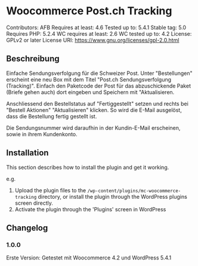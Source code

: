 # Woocommerce Post.ch Tracking #
Contributors: AFB
Requires at least: 4.6
Tested up to: 5.4.1
Stable tag: 5.0
Requires PHP: 5.2.4
WC requires at least: 2.6
WC tested up to: 4.2
License: GPLv2 or later
License URI: https://www.gnu.org/licenses/gpl-2.0.html

## Beschreibung ##

Einfache Sendungsverfolgung für die Schweizer Post. Unter "Bestellungen" erscheint eine neu Box mit dem Titel "Post.ch Sendungsverfolgung (Tracking)". Einfach den Paketcode der Post für das abzuschickende Paket (Briefe gehen auch) dort eingeben und Speichern mit "Aktualisieren.

Anschliessend den Bestellstatus auf "Fertiggestellt" setzen und rechts bei "Bestell Aktionen" "Aktualisieren" klicken. So wird die E-Mail ausgelöst, dass die Bestellung fertig gestellt ist.

Die Sendungsnummer wird daraufhin in der Kundin-E-Mail erscheinen, sowie in ihrem Kundenkonto.

## Installation ##

This section describes how to install the plugin and get it working.

e.g.

1. Upload the plugin files to the `/wp-content/plugins/mc-woocommerce-tracking` directory, or install the plugin through the WordPress plugins screen directly.
2. Activate the plugin through the 'Plugins' screen in WordPress


## Changelog ##

### 1.0.0 ###
Erste Version: Getestet mit Woocommerce 4.2 und WordPress 5.4.1

